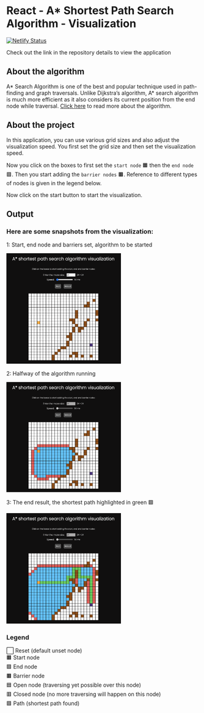 # React - A\* Shortest Path Search Algorithm - Visualization

[![Netlify Status](https://api.netlify.com/api/v1/badges/3a9c61d8-169c-440c-bc7a-cde975870424/deploy-status)](https://app.netlify.com/sites/astar-visualisation/deploys)

Check out the link in the repository details to view the application

## About the algorithm

A* Search Algorithm is one of the best and popular technique used in path-finding and graph traversals. Unlike Dijkstra’s algorithm, A* search algorithm is much more efficient as it also considers its current position from the end node while traversal. [Click here](https://github.com/prtvi/mso/#about-the-a-search-algorithm) to read more about the algorithm.

## About the project

In this application, you can use various grid sizes and also adjust the visualization speed.
You first set the grid size and then set the visualization speed.

Now you click on the boxes to first set the `start node` 🟧 then the `end node` 🟪. Then you start adding the `barrier nodes` 🟫.
Reference to different types of nodes is given in the legend below.

Now click on the start button to start the visualization.

## Output

### Here are some snapshots from the visualization:

1: Start, end node and barriers set, algorithm to be started

<img src="out/1.png" alt="Start, end node and barriers set, algorithm to be started" width="300"/>

<br>

2: Halfway of the algorithm running

<img src="out/2.png" alt="halfway snapshot of algorithm running" width="300"/>

<br>

3: The end result, the shortest path highlighted in green 🟩

<img src="out/3.png" alt="end result" width="300"/>

<br>

### Legend

⬜️ Reset (default unset node) <br>
🟧 Start node <br>
🟪 End node <br>
🟫 Barrier node <br>
🟦 Open node (traversing yet possible over this node) <br>
🟥 Closed node (no more traversing will happen on this node) <br>
🟩 Path (shortest path found) <br>
